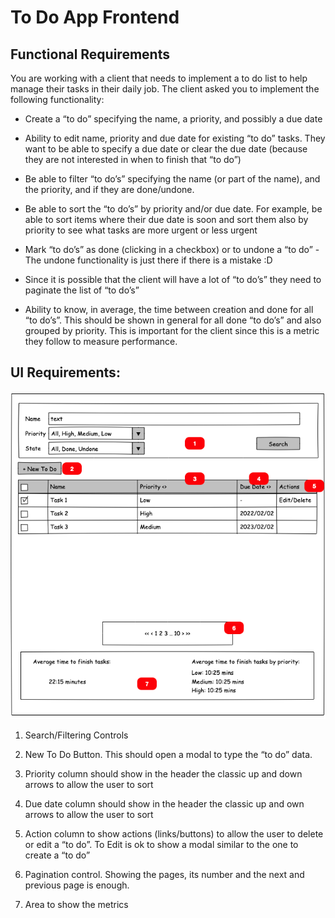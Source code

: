 # To Do App Frontend

## Functional Requirements 

You are working with a client that needs to implement a to do list to help manage their tasks in their daily job. The client asked you to implement the following functionality: 

- Create a “to do” specifying the name, a priority, and possibly a due date 

- Ability to edit name, priority and due date for existing “to do” tasks. They want to be able to specify a due date or clear the due date (because they are not interested in when to finish that “to do”) 

- Be able to filter “to do’s” specifying the name (or part of the name), and the priority, and if they are done/undone. 

- Be able to sort the “to do’s” by priority and/or due date. For example, be able to sort items where their due date is soon and sort them also by priority to see what tasks are more urgent or less urgent 

- Mark “to do’s” as done (clicking in a checkbox) or to undone a “to do” - The undone functionality is just there if there is a mistake :D 

- Since it is possible that the client will have a lot of “to do’s” they need to paginate the list of “to do’s” 

- Ability to know, in average, the time between creation and done for all “to do’s”. This should be shown in general for all done “to do’s” and also grouped by priority. This is important for the client since this is a metric they follow to measure performance. 

## UI Requirements:

![User interface requirements according to UI Team](./ui_sample.png)

1. Search/Filtering Controls 

2. New To Do Button. This should open a modal to type the “to do” data. 

3. Priority column should show in the header the classic up and down arrows to allow the user to sort 

4. Due date column should show in the header the classic up and own arrows to allow the user to sort 

5. Action column to show actions (links/buttons) to allow the user to delete or edit a “to do”. To Edit is ok to show a modal similar to the one to create a “to do” 

6. Pagination control. Showing the pages, its number and the next and previous page is enough. 

7. Area to show the metrics 